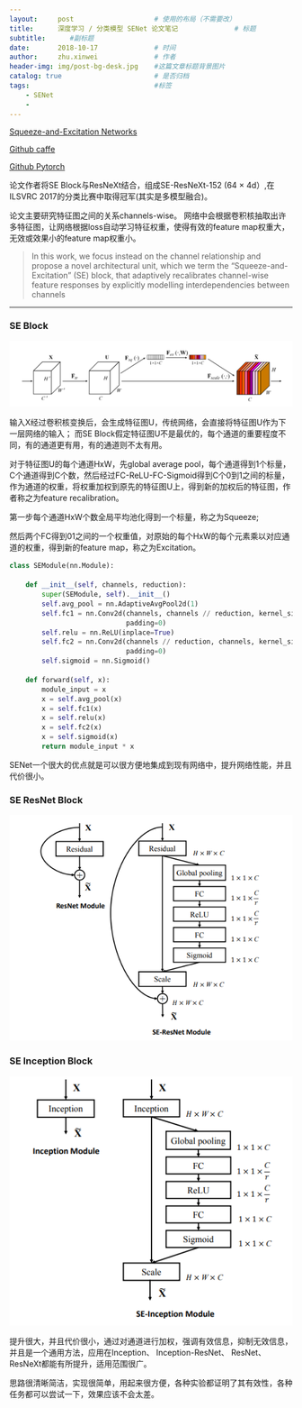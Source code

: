```yaml
---
layout:     post   				    # 使用的布局（不需要改）
title:     	深度学习 / 分类模型 SENet 论文笔记				# 标题 
subtitle:      #副标题
date:       2018-10-17 				# 时间
author:     zhu.xinwei 		    	# 作者
header-img: img/post-bg-desk.jpg 	#这篇文章标题背景图片
catalog: true 						# 是否归档
tags:								#标签
    - SENet
    - 
---
```


[Squeeze-and-Excitation Networks](https://arxiv.org/abs/1709.01507)

[Github caffe](https://github.com/hujie-frank/SENet)

[Github Pytorch](https://github.com/miraclewkf/SENet-PyTorch)


论文作者将SE Block与ResNeXt结合，组成SE-ResNeXt-152 (64 × 4d）,在ILSVRC 2017的分类比赛中取得冠军(其实是多模型融合)。






论文主要研究特征图之间的关系channels-wise。 网络中会根据卷积核抽取出许多特征图，让网络根据loss自动学习特征权重，使得有效的feature map权重大，无效或效果小的feature map权重小。
> In this work, we focus instead on the channel relationship and propose a novel architectural unit, which we term the “Squeeze-and-Excitation” (SE) block, that adaptively recalibrates channel-wise feature responses by explicitly modelling interdependencies between channels


___
### SE Block
![](/img/cnn/se_block.PNG)

输入X经过卷积核变换后，会生成特征图U，传统网络，会直接将特征图U作为下一层网络的输入；
而SE Block假定特征图U不是最优的，每个通道的重要程度不同，有的通道更有用，有的通道则不太有用。

对于特征图U的每个通道HxW，先global average pool，每个通道得到1个标量，C个通道得到C个数，然后经过FC-ReLU-FC-Sigmoid得到C个0到1之间的标量，作为通道的权重，将权重加权到原先的特征图U上，得到新的加权后的特征图，作者称之为feature recalibration。

第一步每个通道HxW个数全局平均池化得到一个标量，称之为Squeeze;

然后两个FC得到01之间的一个权重值，对原始的每个HxW的每个元素乘以对应通道的权重，得到新的feature map，称之为Excitation。


```python
class SEModule(nn.Module):

    def __init__(self, channels, reduction):
        super(SEModule, self).__init__()
        self.avg_pool = nn.AdaptiveAvgPool2d(1)
        self.fc1 = nn.Conv2d(channels, channels // reduction, kernel_size=1,
                             padding=0)
        self.relu = nn.ReLU(inplace=True)
        self.fc2 = nn.Conv2d(channels // reduction, channels, kernel_size=1,
                             padding=0)
        self.sigmoid = nn.Sigmoid()

    def forward(self, x):
        module_input = x
        x = self.avg_pool(x)
        x = self.fc1(x)
        x = self.relu(x)
        x = self.fc2(x)
        x = self.sigmoid(x)
        return module_input * x

```

SENet一个很大的优点就是可以很方便地集成到现有网络中，提升网络性能，并且代价很小。

### SE ResNet Block
![](/img/cnn/se_resnet_block.PNG)



### SE Inception Block
![](/img/cnn/se_inception_block.PNG)



提升很大，并且代价很小，通过对通道进行加权，强调有效信息，抑制无效信息，并且是一个通用方法，应用在Inception、 Inception-ResNet、 ResNet、ResNeXt都能有所提升，适用范围很广。

思路很清晰简洁，实现很简单，用起来很方便，各种实验都证明了其有效性，各种任务都可以尝试一下，效果应该不会太差。